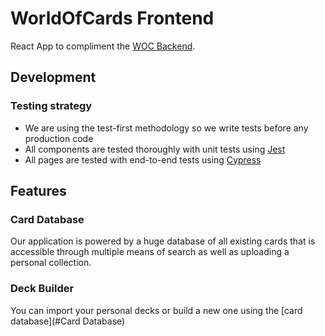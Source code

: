 # WorldOfCards Frontend
React App to compliment the [WOC Backend](https://github.com/KZellweger/worldofcards_BE).
## Development
### Testing strategy
- We are using the test-first methodology so we write tests before any production code
- All components are tested thoroughly with unit tests using [Jest](https://jestjs.io)
- All pages are tested with end-to-end tests using [Cypress](https://cypress.io)


## Features
### Card Database
Our application is powered by a huge database of all existing cards that is
accessible through multiple means of search as well as uploading a personal
collection.

### Deck Builder
You can import your personal decks or build a new one using the [card database](#Card Database)
